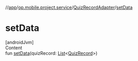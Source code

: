 //[app](../../../index.md)/[op.mobile.project.service](../index.md)/[QuizRecordAdapter](index.md)/[setData](set-data.md)



# setData  
[androidJvm]  
Content  
fun [setData](set-data.md)(quizRecord: [List](https://kotlinlang.org/api/latest/jvm/stdlib/kotlin.collections/-list/index.html)<[QuizRecord](../../op.mobile.project.model/-quiz-record/index.md)>)  



